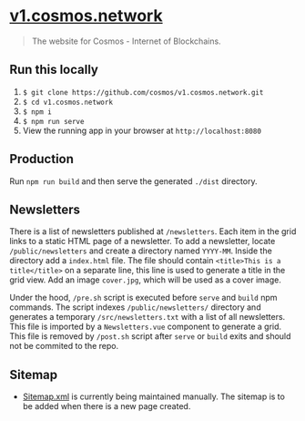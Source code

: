 # [v1.cosmos.network](https://v1.cosmos.network)

> The website for Cosmos - Internet of Blockchains.

## Run this locally

1. `$ git clone https://github.com/cosmos/v1.cosmos.network.git`
2. `$ cd v1.cosmos.network`
3. `$ npm i`
4. `$ npm run serve`
5. View the running app in your browser at `http://localhost:8080`

## Production

Run `npm run build` and then serve the generated `./dist` directory.

## Newsletters

There is a list of newsletters published at `/newsletters`. Each item in the grid links to a static HTML page of a newsletter. To add a newsletter, locate `/public/newsletters` and create a directory named `YYYY-MM`. Inside the directory add a `index.html` file. The file should contain `<title>This is a title</title>` on a separate line, this line is used to generate a title in the grid view. Add an image `cover.jpg`, which will be used as a cover image.

Under the hood, `/pre.sh` script is executed before `serve` and `build` npm commands. The script indexes `/public/newsletters/` directory and generates a temporary `/src/newsletters.txt` with a list of all newsletters. This file is imported by a `Newsletters.vue` component to generate a grid. This file is removed by `/post.sh` script after `serve` or `build` exits and should not be commited to the repo.

## Sitemap

- [Sitemap.xml](./public/sitemap.xml) is currently being maintained manually. The sitemap is to be added when there is a new page created.

